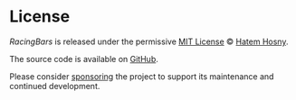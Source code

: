 # License

_RacingBars_ is released under the permissive [MIT License](https://github.com/hatemhosny/racing-bars/blob/develop/LICENSE) © [Hatem Hosny](https://github.com/hatemhosny).

The source code is available on [GitHub](https://github.com/hatemhosny/racing-bars).

Please consider [sponsoring](./sponsor.md) the project to support its maintenance and continued development.
